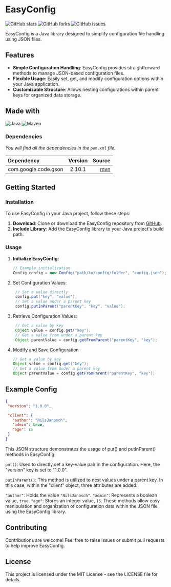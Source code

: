 # EasyConfig
[![GitHub stars](https://img.shields.io/github/stars/NilsJanosch/EasyConfig?style=for-the-badge&logo=github)](https://github.com/NilsJanosch/EasyConfig/stargazers)
[![GitHub forks](https://img.shields.io/github/forks/NilsJanosch/EasyConfig?style=for-the-badge&logo=github)](https://github.com/NilsJanosch/EasyConfig/network/members)
[![GitHub issues](https://img.shields.io/github/issues/NilsJanosch/EasyConfig?style=for-the-badge&logo=github)](https://github.com/NilsJanosch/EasyConfig/issues)

EasyConfig is a Java library designed to simplify configuration file handling using JSON files.

## Features

- **Simple Configuration Handling**: EasyConfig provides straightforward methods to manage JSON-based configuration files.
- **Flexible Usage**: Easily set, get, and modify configuration options within your Java application.
- **Customizable Structure**: Allows nesting configurations within parent keys for organized data storage.

## Made with

![Java](https://img.shields.io/badge/Java-007396?style=for-the-badge&logo=java&logoColor=white)
![Maven](https://img.shields.io/badge/Maven-C71A36?style=for-the-badge&logo=apache-maven&logoColor=white)

### Dependencies

_You will find all the dependencies in the `pom.xml` file._

| Dependency        | Version  |                                                                           Source |
|:------------------|:--------:|---------------------------------------------------------------------------------:|
| com.google.code.gson          | 2.10.1 | [mvn](https://mvnrepository.com/artifact/com.google.code.gson/gson) |

## Getting Started

### Installation

To use EasyConfig in your Java project, follow these steps:

1. **Download**: Clone or download the EasyConfig repository from [GitHub](https://github.com/NilsJanosch/EasyConfig).
2. **Include Library**: Add the EasyConfig library to your Java project's build path.

### Usage

1. **Initialize EasyConfig**:
   ```java
   // Example initialization
   Config config = new Config("path/to/config/folder", "config.json");
   ```
2. Set Configuration Values:
   ```java
    // Set a value directly
    config.put("key", "value");
    // Set a value under a parent key
    config.putInParent("parentKey", "key", "value");
   ```
    
3. Retrieve Configuration Values:
   ```java
    // Get a value by key
    Object value = config.get("key");
    // Get a value from under a parent key
    Object parentValue = config.getFromParent("parentKey", "key");
    ```
4. Modify and Save Configuration
    ```java
    // Get a value by key
    Object value = config.get("key");
    // Get a value from under a parent key
    Object parentValue = config.getFromParent("parentKey", "key");
    ```
## Example Config
 ```json
{
  "version": "1.0.0",

  "client": {
    "author": "NilsJanosch",
    "admin": true,
    "age": 15
  }
}
```
This JSON structure demonstrates the usage of put() and putInParent() methods in EasyConfig:

`put()`: Used to directly set a key-value pair in the configuration. Here, the "version" key is set to "1.0.0".

`putInParent()`: This method is utilized to nest values under a parent key. In this case, within the "client" object, three attributes are added:

`"author"`: Holds the value `"NilsJanosch"`.
`"admin"`: Represents a boolean value, `true`.
`"age"`: Stores an integer value, `15`.
These methods allow easy manipulation and organization of configuration data within the JSON file using the EasyConfig library.
## Contributing
Contributions are welcome! Feel free to raise issues or submit pull requests to help improve EasyConfig.
## License
This project is licensed under the MIT License - see the LICENSE file for details.
